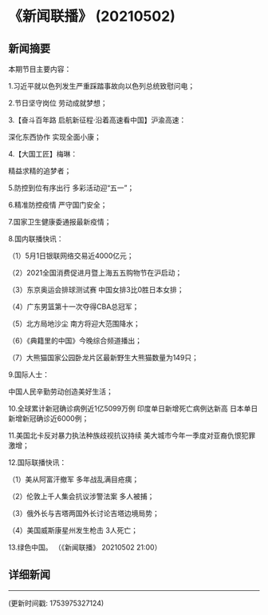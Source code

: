 # 《新闻联播》 (20210502)

## 新闻摘要

本期节目主要内容：

 1.习近平就以色列发生严重踩踏事故向以色列总统致慰问电；

 2.节日坚守岗位 劳动成就梦想；

 3.【奋斗百年路 启航新征程·沿着高速看中国】沪渝高速：

深化东西协作 实现全面小康；

 4.【大国工匠】梅琳：

精益求精的追梦者；

 5.防控到位有序出行 多彩活动迎“五一”；

 6.精准防控疫情 严守国门安全；

 7.国家卫生健康委通报最新疫情；

 8.国内联播快讯：

 （1）5月1日银联网络交易近4000亿元；

 （2）2021全国消费促进月暨上海五五购物节在沪启动；

 （3）东京奥运会排球测试赛 中国女排3比0胜日本女排；

 （4）广东男篮第十一次夺得CBA总冠军；

 （5）北方局地沙尘 南方将迎大范围降水；

 （6）《典籍里的中国》今晚综合频道播出；

 （7）大熊猫国家公园卧龙片区最新野生大熊猫数量为149只；

 9.国际人士：

中国人民辛勤劳动创造美好生活；

 10.全球累计新冠确诊病例近1亿5099万例 印度单日新增死亡病例达新高 日本单日新增新冠确诊近6000例；

 11.美国北卡反对暴力执法种族歧视抗议持续 美大城市今年一季度对亚裔仇恨犯罪激增；

 12.国际联播快讯：

 （1）美从阿富汗撤军 多年战乱满目疮痍；

 （2）伦敦上千人集会抗议涉警法案 多人被捕；

 （3）俄外长与吉塔两国外长讨论吉塔边境局势；

 （4）美国威斯康星州发生枪击 3人死亡；

 13.绿色中国。 （《新闻联播》 20210502 21:00）

## 详细新闻

---

(更新时间戳: 1753975327124)


